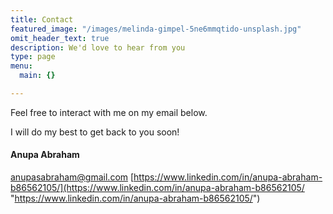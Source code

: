 ```yaml
---
title: Contact
featured_image: "/images/melinda-gimpel-5ne6mmqtido-unsplash.jpg"
omit_header_text: true
description: We'd love to hear from you
type: page
menu:
  main: {}

---
```

Feel free to interact with me on my email below.

I will do my best to get back to you soon!

#### Anupa Abraham

[anupasabraham@gmail.com](mailto:anupasabraham@gmail.com) [https://www.linkedin.com/in/anupa-abraham-b86562105/](https://www.linkedin.com/in/anupa-abraham-b86562105/ "https://www.linkedin.com/in/anupa-abraham-b86562105/")